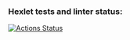 ### Hexlet tests and linter status:
[![Actions Status](https://github.com/anorone/frontend-testing-react-project-70/actions/workflows/hexlet-check.yml/badge.svg)](https://github.com/anorone/frontend-testing-react-project-70/actions)